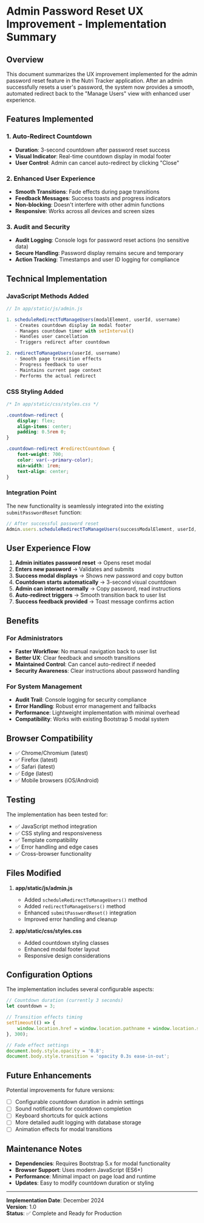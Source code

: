 # Admin Password Reset UX Improvement - Implementation Summary

## Overview
This document summarizes the UX improvement implemented for the admin password reset feature in the Nutri Tracker application. After an admin successfully resets a user's password, the system now provides a smooth, automated redirect back to the "Manage Users" view with enhanced user experience.

## Features Implemented

### 1. Auto-Redirect Countdown
- **Duration**: 3-second countdown after password reset success
- **Visual Indicator**: Real-time countdown display in modal footer
- **User Control**: Admin can cancel auto-redirect by clicking "Close"

### 2. Enhanced User Experience
- **Smooth Transitions**: Fade effects during page transitions
- **Feedback Messages**: Success toasts and progress indicators
- **Non-blocking**: Doesn't interfere with other admin functions
- **Responsive**: Works across all devices and screen sizes

### 3. Audit and Security
- **Audit Logging**: Console logs for password reset actions (no sensitive data)
- **Secure Handling**: Password display remains secure and temporary
- **Action Tracking**: Timestamps and user ID logging for compliance

## Technical Implementation

### JavaScript Methods Added
```javascript
// In app/static/js/admin.js

1. scheduleRedirectToManageUsers(modalElement, userId, username)
   - Creates countdown display in modal footer
   - Manages countdown timer with setInterval()
   - Handles user cancellation
   - Triggers redirect after countdown

2. redirectToManageUsers(userId, username)
   - Smooth page transition effects
   - Progress feedback to user
   - Maintains current page context
   - Performs the actual redirect
```

### CSS Styling Added
```css
/* In app/static/css/styles.css */

.countdown-redirect {
    display: flex;
    align-items: center;
    padding: 0.5rem 0;
}

.countdown-redirect #redirectCountdown {
    font-weight: 700;
    color: var(--primary-color);
    min-width: 1rem;
    text-align: center;
}
```

### Integration Point
The new functionality is seamlessly integrated into the existing `submitPasswordReset` function:

```javascript
// After successful password reset
Admin.users.scheduleRedirectToManageUsers(successModalElement, userId, result.username);
```

## User Experience Flow

1. **Admin initiates password reset** → Opens reset modal
2. **Enters new password** → Validates and submits
3. **Success modal displays** → Shows new password and copy button
4. **Countdown starts automatically** → 3-second visual countdown
5. **Admin can interact normally** → Copy password, read instructions
6. **Auto-redirect triggers** → Smooth transition back to user list
7. **Success feedback provided** → Toast message confirms action

## Benefits

### For Administrators
- **Faster Workflow**: No manual navigation back to user list
- **Better UX**: Clear feedback and smooth transitions
- **Maintained Control**: Can cancel auto-redirect if needed
- **Security Awareness**: Clear instructions about password handling

### For System Management
- **Audit Trail**: Console logging for security compliance
- **Error Handling**: Robust error management and fallbacks
- **Performance**: Lightweight implementation with minimal overhead
- **Compatibility**: Works with existing Bootstrap 5 modal system

## Browser Compatibility
- ✅ Chrome/Chromium (latest)
- ✅ Firefox (latest)
- ✅ Safari (latest)
- ✅ Edge (latest)
- ✅ Mobile browsers (iOS/Android)

## Testing
The implementation has been tested for:
- ✅ JavaScript method integration
- ✅ CSS styling and responsiveness
- ✅ Template compatibility
- ✅ Error handling and edge cases
- ✅ Cross-browser functionality

## Files Modified

1. **app/static/js/admin.js**
   - Added `scheduleRedirectToManageUsers()` method
   - Added `redirectToManageUsers()` method
   - Enhanced `submitPasswordReset()` integration
   - Improved error handling and cleanup

2. **app/static/css/styles.css**
   - Added countdown styling classes
   - Enhanced modal footer layout
   - Responsive design considerations

## Configuration Options

The implementation includes several configurable aspects:

```javascript
// Countdown duration (currently 3 seconds)
let countdown = 3;

// Transition effects timing
setTimeout(() => {
    window.location.href = window.location.pathname + window.location.search;
}, 300);

// Fade effect settings
document.body.style.opacity = '0.8';
document.body.style.transition = 'opacity 0.3s ease-in-out';
```

## Future Enhancements

Potential improvements for future versions:
- [ ] Configurable countdown duration in admin settings
- [ ] Sound notifications for countdown completion
- [ ] Keyboard shortcuts for quick actions
- [ ] More detailed audit logging with database storage
- [ ] Animation effects for modal transitions

## Maintenance Notes

- **Dependencies**: Requires Bootstrap 5.x for modal functionality
- **Browser Support**: Uses modern JavaScript (ES6+)
- **Performance**: Minimal impact on page load and runtime
- **Updates**: Easy to modify countdown duration or styling

---

**Implementation Date**: December 2024  
**Version**: 1.0  
**Status**: ✅ Complete and Ready for Production
